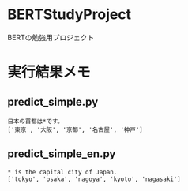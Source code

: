 # BERTStudyProject

BERTの勉強用プロジェクト

# 実行結果メモ

## predict_simple.py

```
日本の首都は*です。
['東京', '大阪', '京都', '名古屋', '神戸']
```

## predict_simple_en.py

```
* is the capital city of Japan.
['tokyo', 'osaka', 'nagoya', 'kyoto', 'nagasaki']
```

